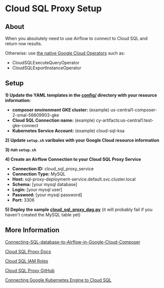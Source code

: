 # Cloud SQL Proxy Setup

## About

When you absolutely need to use Airflow to connect to Cloud SQL and return row results.

Otherwise: use [the native Google Cloud Operators](https://airflow.apache.org/docs/apache-airflow-providers-google/stable/operators/cloud/cloud_sql.html) such as:

- CloudSQLExecuteQueryOperator
- CloudSQLExportInstanceOperator

## Setup

**1) Update the YAML templates in the [config/](config/) directory with your resource information:**

- **composer environment GKE cluster:** (example) us-central1-composer-2-smal-56609903-gke
- **Cloud SQL Connection name:** (example) cy-artifacts:us-central1:test-gke-connect
- **Kubernetes Service Account:** (example) cloud-sql-ksa

**2) Update `setup.sh` varibales with your Google Cloud resource information**

**3) run `setup.sh`**

**4) Create an Airflow Connection to your Cloud SQL Proxy Service**

- **Connection ID:** cloud_sql_proxy_service
- **Connection Type:** MySQL
- **Host:** sql-proxy-deployment-service.default.svc.cluster.local
- **Schema:** [your mysql database]
- **Login:** [your mysql user]
- **Password:** [your mysql password]
- **Port:** 3306

**5) Deploy the sample [cloud_sql_proxy_dag.py](dags/cloud_sql_proxy_dag.py)** (it will probably fail if you haven't created the MySQL table yet)


## More Information

[Connecting-SQL-database-to-Airflow-in-Google-Cloud-Composer](https://www.googlecloudcommunity.com/gc/Databases/Connecting-SQL-database-to-Airflow-in-Google-Cloud-Composer/m-p/636090)

[Cloud SQL Proxy Docs](https://cloud.google.com/sql/docs/mysql/sql-proxy)

[Cloud SQL IAM Roles](https://cloud.google.com/sql/docs/mysql/iam-roles)

[Cloud SQL Proxy GitHub](https://github.com/GoogleCloudPlatform/cloud-sql-proxy/tree/main)

[Connecting Google Kubernetes Engine to Cloud SQL](https://cloud.google.com/sql/docs/postgres/connect-kubernetes-engine)
